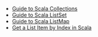 - [Guide to Scala Collections](https://www.baeldung.com/scala/collections)
- [Guide to Scala ListSet](https://www.baeldung.com/scala/listset)
- [Guide to Scala ListMap](https://www.baeldung.com/scala/listmap)
- [Get a List Item by Index in Scala](https://www.baeldung.com/scala/list-get-item-by-index)